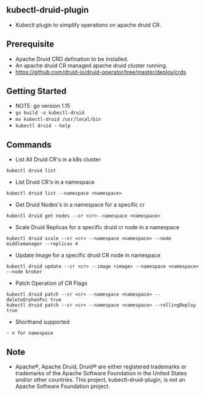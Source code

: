 ## kubectl-druid-plugin
- Kubectl plugin to simplify operations on apache druid CR.

## Prerequisite
- Apache Druid CRD defination to be installed.
- An apache druid CR managed apache druid cluster running. 
- https://github.com/druid-io/druid-operator/tree/master/deploy/crds

## Getting Started
- NOTE: go version 1.15
- ```go build -o kubectl-druid```
- ```mv kubectl-druid /usr/local/bin```
- ```kubectl druid --help```

## Commands

- List All Druid CR's in a k8s cluster
```
kubectl druid list
```

- List Druid CR's in a namespace
```
kubectl druid list --namespace <namespace>
```

- Get Druid Nodes's in a namespace for a specific cr
```
kubectl druid get nodes --cr <cr>--namespace <namespace>
```

- Scale Druid Replicas for a specific druid cr node in a namespace
```
kubectl druid scale --cr <cr> --namespace <namespace> --node middlemanager --replicas 4
```

- Update Image for a specific druid CR node in namespace
```
kubectl druid update --cr <cr> --image <image> --namespace <namespace> --node broker
```

- Patch Operation of CR Flags
```
kubectl druid patch --cr <cr> --namespace <namespace> --deleteOrphanPvc true
kubectl druid patch --cr <cr> --namespace <namespace> --rollingDeploy true
```

- Shorthand supported
```
- n for namespace
```

## Note
- Apache®, Apache Druid, Druid® are either registered trademarks or trademarks of the Apache    Software Foundation in the United States and/or other countries. This project, kubectl-druid-plugin, is not an Apache Software Foundation project.
